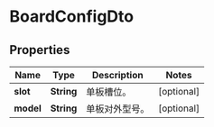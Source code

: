 
# BoardConfigDto

## Properties
Name | Type | Description | Notes
------------ | ------------- | ------------- | -------------
**slot** | **String** | 单板槽位。 |  [optional]
**model** | **String** | 单板对外型号。 |  [optional]



